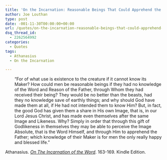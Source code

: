 ```yaml
---
title: 'On the Incarnation: Reasonable Beings That Could Apprehend the Father'
author: Joe Louthan
type: post
date: -001-11-30T00:00:00+00:00
url: /quotes/on-the-incarnation-reasonable-beings-that-could-apprehend-the-father/
dsq_thread_id:
  - 2262564992
categories:
  - Quotes
tags:
  - Athanasius
  - On the Incarnation

---
```

<p style="padding-left: 30px;">
  &#8220;For of what use is existence to the creature if it cannot know its Maker? How could men be reasonable beings if they had no knowledge of the Word and Reason of the Father, through Whom they had received their being? They would be no better than the beasts, had they no knowledge save of earthly things; and why should God have made them at all, if He had not intended them to know Him? But, in fact, the good God has given them a share in His own Image, that is, in our Lord Jesus Christ, and has made even themselves after the same Image and Likeness. Why? Simply in order that through this gift of Godlikeness in themselves they may be able to perceive the Image Absolute, that is the Word Himself, and through Him to apprehend the Father; which knowledge of their Maker is for men the only really happy and blessed life.&#8221;
</p>

Athanasius. <a href="https://www.amazon.com/dp/B003CYLD5C/ref=as_li_ss_til?tag=iamlipr-20&camp=0&creative=0&linkCode=as4&creativeASIN=B003CYLD5C&adid=1S8V1F2MD1Y96Z9KJAFC&" target="_blank"><em>On The Incarnation of the Word</em></a>. 163-169. Kindle Edition.